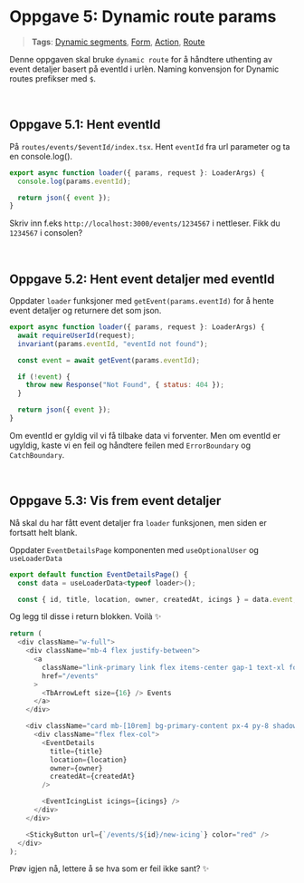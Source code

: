 # Oppgave 5: Dynamic route params

> **Tags**: [Dynamic segments](https://remix.run/docs/en/1.14.0/guides/routing#dynamic-segments), [Form](https://remix.run/docs/en/1.14.0/components/form), [Action](https://remix.run/docs/en/1.14.0/route/action), [Route](https://remix.run/docs/en/1.14.0/file-conventions/routes-files)

Denne oppgaven skal bruke `dynamic route` for å håndtere uthenting av event detaljer basert på eventId i urlèn. Naming konvensjon for Dynamic routes prefikser med `$`.

<br />

## Oppgave 5.1: Hent eventId

På `routes/events/$eventId/index.tsx`. Hent `eventId` fra url parameter og ta en console.log().

```js
export async function loader({ params, request }: LoaderArgs) {
  console.log(params.eventId);

  return json({ event });
}
```

Skriv inn f.eks `http://localhost:3000/events/1234567` i nettleser. Fikk du `1234567` i consolen?

<br />

## Oppgave 5.2: Hent event detaljer med eventId

Oppdater `loader` funksjoner med `getEvent(params.eventId)` for å hente event detaljer og returnere det som json.

```js
export async function loader({ params, request }: LoaderArgs) {
  await requireUserId(request);
  invariant(params.eventId, "eventId not found");

  const event = await getEvent(params.eventId);

  if (!event) {
    throw new Response("Not Found", { status: 404 });
  }

  return json({ event });
}
```

Om eventId er gyldig vil vi få tilbake data vi forventer. Men om eventId er ugyldig, kaste vi en feil og håndtere feilen med `ErrorBoundary` og `CatchBoundary`.

<br />

## Oppgave 5.3: Vis frem event detaljer

Nå skal du har fått event detaljer fra `loader` funksjonen, men siden er fortsatt helt blank. <br />

Oppdater `EventDetailsPage` komponenten med `useOptionalUser` og `useLoaderData`

```js
export default function EventDetailsPage() {
  const data = useLoaderData<typeof loader>();

  const { id, title, location, owner, createdAt, icings } = data.event;

```

Og legg til disse i return blokken. Voilà ✨

```js
return (
  <div className="w-full">
    <div className="mb-4 flex justify-between">
      <a
        className="link-primary link flex items-center gap-1 text-xl font-bold no-underline"
        href="/events"
      >
        <TbArrowLeft size={16} /> Events
      </a>
    </div>

    <div className="card mb-[10rem] bg-primary-content px-4 py-8 shadow-lg">
      <div className="flex flex-col">
        <EventDetails
          title={title}
          location={location}
          owner={owner}
          createdAt={createdAt}
        />

        <EventIcingList icings={icings} />
      </div>
    </div>

    <StickyButton url={`/events/${id}/new-icing`} color="red" />
  </div>
);
```

Prøv igjen nå, lettere å se hva som er feil ikke sant? ✨
